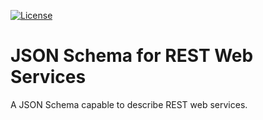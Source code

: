 [![License](https://img.shields.io/badge/llicense-GPL2-brightgreen.svg)](https://www.gnu.org/licenses/gpl-2.0.html)

# JSON Schema for REST Web Services
A JSON Schema capable to describe REST web services.
